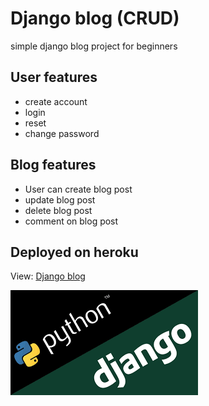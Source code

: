 ﻿# Django blog (CRUD)

simple django blog project for beginners

## User features
* create account
* login
* reset
* change password

## Blog features
* User can create blog post
* update blog post
* delete blog post
* comment on blog post


## Deployed on heroku
View: [Django blog](https://djangcrudapp1.herokuapp.com/)




[![Cover](images.png)](https://djangcrudapp1.herokuapp.com/)



